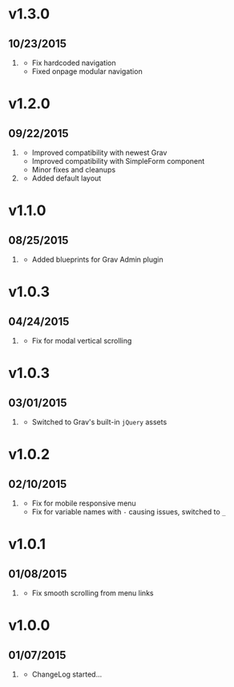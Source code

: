 # v1.3.0
## 10/23/2015

1. [](#bugfix)
    * Fix hardcoded navigation
    * Fixed onpage modular navigation

# v1.2.0
## 09/22/2015

1. [](#improved)
    * Improved compatibility with newest Grav
    * Improved compatibility with SimpleForm component
    * Minor fixes and cleanups
2. [](#new)
    * Added default layout 

# v1.1.0
## 08/25/2015

1. [](#improved)
    * Added blueprints for Grav Admin plugin

# v1.0.3
## 04/24/2015

1. [](#bugfix)
    * Fix for modal vertical scrolling

# v1.0.3
## 03/01/2015

1. [](#improved)
    * Switched to Grav's built-in `jQuery` assets

# v1.0.2
## 02/10/2015

1. [](#bugfix)
    * Fix for mobile responsive menu
    * Fix for variable names with `-` causing issues, switched to `_`

# v1.0.1
## 01/08/2015

1. [](#bugfix)
    * Fix smooth scrolling from menu links

# v1.0.0
## 01/07/2015

1. [](#new)
    * ChangeLog started...
